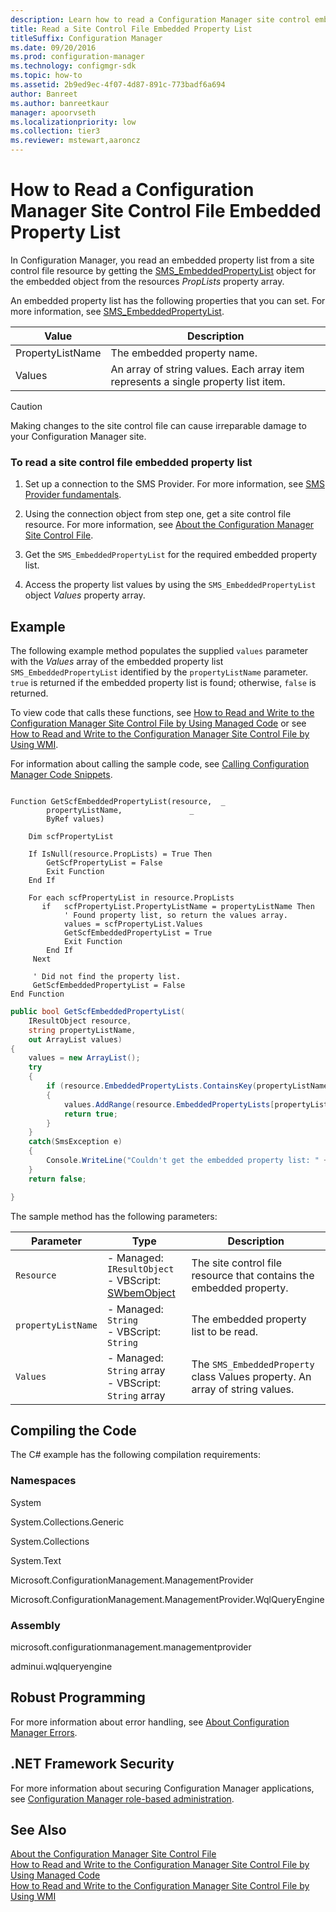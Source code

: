 ```yaml
---
description: Learn how to read a Configuration Manager site control embedded property list in Configuration Manager.
title: Read a Site Control File Embedded Property List
titleSuffix: Configuration Manager
ms.date: 09/20/2016
ms.prod: configuration-manager
ms.technology: configmgr-sdk
ms.topic: how-to
ms.assetid: 2b9ed9ec-4f07-4d87-891c-773badf6a694
author: Banreet
ms.author: banreetkaur
manager: apoorvseth
ms.localizationpriority: low
ms.collection: tier3
ms.reviewer: mstewart,aaroncz 
---
```

# How to Read a Configuration Manager Site Control File Embedded Property List
In Configuration Manager, you read an embedded property list from a site control file resource by getting the [SMS_EmbeddedPropertyList](../../../develop/reference/core/servers/configure/sms_embeddedpropertylist-server-wmi-class.md) object for the embedded object from the resources *PropLists* property array.  

 An embedded property list has the following properties that you can set. For more information, see [SMS_EmbeddedPropertyList](../../../develop/reference/core/servers/configure/sms_embeddedpropertylist-server-wmi-class.md).  

|Value|Description|  
|-----------|-----------------|  
|PropertyListName|The embedded property name.|  
|Values|An array of string values. Each array item represents a single property list item.|  

> [!CAUTION]
>  Making changes to the site control file can cause irreparable damage to your Configuration Manager site.  

### To read  a site control file embedded property list  

1.  Set up a connection to the SMS Provider. For more information, see [SMS Provider fundamentals](sms-provider-fundamentals.md).  

2.  Using the connection object from step one, get a site control file resource. For more information, see [About the Configuration Manager Site Control File](../../../develop/core/understand/about-the-configuration-manager-site-control-file.md).  

3.  Get the `SMS_EmbeddedPropertyList` for the required embedded property list.  

4.  Access the property list values by using the `SMS_EmbeddedPropertyList` object *Values* property array.  

## Example  
 The following example method populates the supplied `values` parameter with the *Values* array of the embedded property list `SMS_EmbeddedPropertyList` identified by the `propertyListName` parameter. `true` is returned if the embedded property list is found; otherwise, `false` is returned.  

 To view code that calls these functions, see [How to Read and Write to the Configuration Manager Site Control File by Using Managed Code](../../../develop/core/understand/how-to-read-and-write-to-the-site-control-file-by-using-managed-code.md) or see [How to Read and Write to the Configuration Manager Site Control File by Using WMI](../../../develop/core/understand/how-to-read-and-write-to-the-site-control-file-by-using-wmi.md).  

 For information about calling the sample code, see [Calling Configuration Manager Code Snippets](../../../develop/core/understand/calling-code-snippets.md).  

```vbs  

Function GetScfEmbeddedPropertyList(resource,  _  
        propertyListName,               _  
        ByRef values)  

    Dim scfPropertyList  

    If IsNull(resource.PropLists) = True Then  
        GetScfPropertyList = False  
        Exit Function  
    End If      

    For each scfPropertyList in resource.PropLists  
       if   scfPropertyList.PropertyListName = propertyListName Then  
            ' Found property list, so return the values array.  
            values = scfPropertyList.Values  
            GetScfEmbeddedPropertyList = True  
            Exit Function  
        End If  
     Next    

     ' Did not find the property list.  
     GetScfEmbeddedPropertyList = False  
End Function  

```  

```c#  
public bool GetScfEmbeddedPropertyList(  
    IResultObject resource,  
    string propertyListName,  
    out ArrayList values)  
{  
    values = new ArrayList();  
    try  
    {  
        if (resource.EmbeddedPropertyLists.ContainsKey(propertyListName))  
        {  
            values.AddRange(resource.EmbeddedPropertyLists[propertyListName]["Values"].StringArrayValue);  
            return true;  
        }  
    }  
    catch(SmsException e)  
    {  
        Console.WriteLine("Couldn't get the embedded property list: " + e.Message);  
    }  
    return false;  

}  

```  

 The sample method has the following parameters:  

| Parameter | Type | Description |
| --------- | ---- | ----------- |
|`Resource`|-   Managed: `IResultObject`<br />-   VBScript: [SWbemObject](/windows/win32/wmisdk/swbemobject)|The site control file resource that contains the embedded property.|  
|`propertyListName`|-   Managed: `String`<br />-   VBScript: `String`|The embedded property list to be read.|  
|`Values`|-   Managed: `String` array<br />-   VBScript: `String` array|The `SMS_EmbeddedProperty` class Values property. An array of string values.|  

## Compiling the Code  
 The C# example has the following compilation requirements:  

### Namespaces  
 System  

 System.Collections.Generic  

 System.Collections  

 System.Text  

 Microsoft.ConfigurationManagement.ManagementProvider  

 Microsoft.ConfigurationManagement.ManagementProvider.WqlQueryEngine  

### Assembly  
 microsoft.configurationmanagement.managementprovider  

 adminui.wqlqueryengine  

## Robust Programming  
 For more information about error handling, see [About Configuration Manager Errors](../../../develop/core/understand/about-configuration-manager-errors.md).  

## .NET Framework Security  
 For more information about securing Configuration Manager applications, see [Configuration Manager role-based administration](../../../develop/core/servers/configure/role-based-administration.md).  

## See Also  
 [About the Configuration Manager Site Control File](../../../develop/core/understand/about-the-configuration-manager-site-control-file.md)  
 [How to Read and Write to the Configuration Manager Site Control File by Using Managed Code](../../../develop/core/understand/how-to-read-and-write-to-the-site-control-file-by-using-managed-code.md)   
 [How to Read and Write to the Configuration Manager Site Control File by Using WMI](../../../develop/core/understand/how-to-read-and-write-to-the-site-control-file-by-using-wmi.md)
